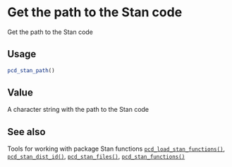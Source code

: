 # Get the path to the Stan code

Get the path to the Stan code

## Usage

``` r
pcd_stan_path()
```

## Value

A character string with the path to the Stan code

## See also

Tools for working with package Stan functions
[`pcd_load_stan_functions()`](https://primarycensored.epinowcast.org/reference/pcd_load_stan_functions.md),
[`pcd_stan_dist_id()`](https://primarycensored.epinowcast.org/reference/pcd_stan_dist_id.md),
[`pcd_stan_files()`](https://primarycensored.epinowcast.org/reference/pcd_stan_files.md),
[`pcd_stan_functions()`](https://primarycensored.epinowcast.org/reference/pcd_stan_functions.md)
